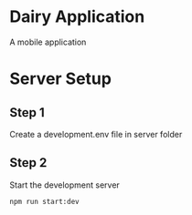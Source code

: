 # Dairy Application
A mobile application

# Server Setup

## Step 1
Create a development.env file in server folder

## Step 2
Start the development server 
```
npm run start:dev
```
